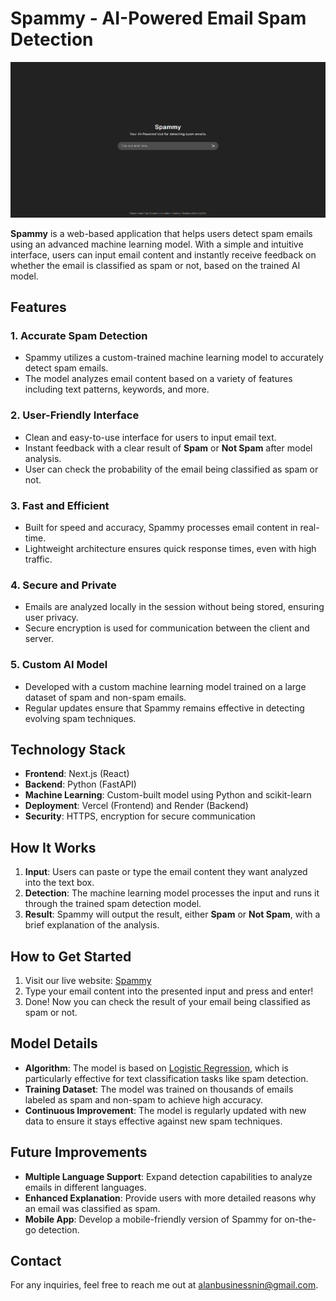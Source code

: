 # Spammy - AI-Powered Email Spam Detection

![Spammy Homepage](./public/assets/homepage-screenshot.png)

**Spammy** is a web-based application that helps users detect spam emails using an advanced machine learning model. With a simple and intuitive interface, users can input email content and instantly receive feedback on whether the email is classified as spam or not, based on the trained AI model.

## Features

### 1. **Accurate Spam Detection**

- Spammy utilizes a custom-trained machine learning model to accurately detect spam emails.
- The model analyzes email content based on a variety of features including text patterns, keywords, and more.

### 2. **User-Friendly Interface**

- Clean and easy-to-use interface for users to input email text.
- Instant feedback with a clear result of **Spam** or **Not Spam** after model analysis.
- User can check the probability of the email being classified as spam or not.

### 3. **Fast and Efficient**

- Built for speed and accuracy, Spammy processes email content in real-time.
- Lightweight architecture ensures quick response times, even with high traffic.

### 4. **Secure and Private**

- Emails are analyzed locally in the session without being stored, ensuring user privacy.
- Secure encryption is used for communication between the client and server.

### 5. **Custom AI Model**

- Developed with a custom machine learning model trained on a large dataset of spam and non-spam emails.
- Regular updates ensure that Spammy remains effective in detecting evolving spam techniques.

## Technology Stack

- **Frontend**: Next.js (React)
- **Backend**: Python (FastAPI)
- **Machine Learning**: Custom-built model using Python and scikit-learn
- **Deployment**: Vercel (Frontend) and Render (Backend)
- **Security**: HTTPS, encryption for secure communication

## How It Works

1. **Input**: Users can paste or type the email content they want analyzed into the text box.
2. **Detection**: The machine learning model processes the input and runs it through the trained spam detection model.
3. **Result**: Spammy will output the result, either **Spam** or **Not Spam**, with a brief explanation of the analysis.

## How to Get Started

1. Visit our live website: [Spammy](https://spammy.vercel.app)
2. Type your email content into the presented input and press and enter!
3. Done! Now you can check the result of your email being classified as spam or not.

## Model Details

- **Algorithm**: The model is based on [Logistic Regression](https://scikit-learn.org/stable/modules), which is particularly effective for text classification tasks like spam detection.
- **Training Dataset**: The model was trained on thousands of emails labeled as spam and non-spam to achieve high accuracy.
- **Continuous Improvement**: The model is regularly updated with new data to ensure it stays effective against new spam techniques.

## Future Improvements

- **Multiple Language Support**: Expand detection capabilities to analyze emails in different languages.
- **Enhanced Explanation**: Provide users with more detailed reasons why an email was classified as spam.
- **Mobile App**: Develop a mobile-friendly version of Spammy for on-the-go detection.

## Contact

For any inquiries, feel free to reach me out at [alanbusinessnin@gmail.com](alanbusinessnin@gmail.com).
